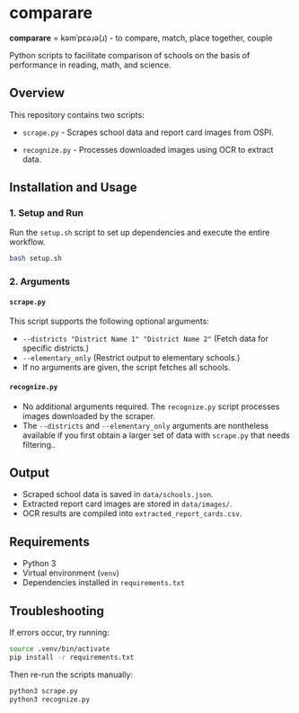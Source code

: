 # comparare

**comparare** = kəmˈpɛəɹə(ɹ) - to compare, match, place together, couple

Python scripts to facilitate comparison of schools on the basis of performance in reading, math, and science. 


## Overview
This repository contains two scripts:

- `scrape.py` - Scrapes school data and report card images from OSPI.

- `recognize.py` - Processes downloaded images using OCR to extract data.

## Installation and Usage

### 1. Setup and Run
Run the `setup.sh` script to set up dependencies and execute the entire workflow.

```bash
bash setup.sh
```

### 2. Arguments
#### `scrape.py`
This script supports the following optional arguments:

- `--districts "District Name 1" "District Name 2"` (Fetch data for specific districts.)
- `--elementary_only` (Restrict output to elementary schools.)
- If no arguments are given, the script fetches all schools.

#### `recognize.py`

- No additional arguments required. The `recognize.py` script processes images downloaded by the scraper.
- The `--districts` and `--elementary_only` arguments are nontheless available if you first obtain a larger set of data with `scrape.py` that needs filtering..

## Output
- Scraped school data is saved in `data/schools.json`.
- Extracted report card images are stored in `data/images/`.
- OCR results are compiled into `extracted_report_cards.csv`.

## Requirements
- Python 3
- Virtual environment (`venv`)
- Dependencies installed in `requirements.txt`

## Troubleshooting
If errors occur, try running:
```bash
source .venv/bin/activate
pip install -r requirements.txt
```

Then re-run the scripts manually:
```bash
python3 scrape.py
python3 recognize.py
```

